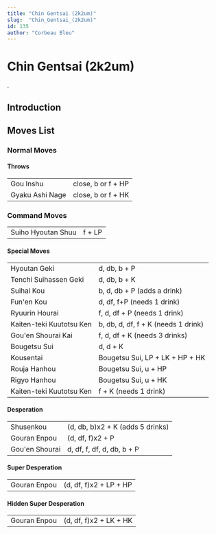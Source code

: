 ```yaml
---
title: "Chin Gentsai (2k2um)"
slug:  "Chin_Gentsai_(2k2um)"
id: 135
author: "Corbeau Bleu"
---
```


# Chin Gentsai (2k2um)

.

## Introduction

## Moves List

### Normal Moves

#### Throws

|                 |                    |
|-----------------|--------------------|
| Gou Inshu       | close, b or f + HP |
| Gyaku Ashi Nage | close, b or f + HK |

### Command Moves

|                    |        |
|--------------------|--------|
| Suiho Hyoutan Shuu | f + LP |

#### Special Moves

|                          |                                     |
|--------------------------|-------------------------------------|
| Hyoutan Geki             | d, db, b + P                        |
| Tenchi Suihassen Geki    | d, db, b + K                        |
| Suihai Kou               | b, d, db + P (adds a drink)         |
| Fun'en Kou               | d, df, f+P (needs 1 drink)          |
| Ryuurin Hourai           | f, d, df + P (needs 1 drink)        |
| Kaiten-teki Kuutotsu Ken | b, db, d, df, f + K (needs 1 drink) |
| Gou'en Shourai Kai       | f, d, df + K (needs 3 drinks)       |
| Bougetsu Sui             | d, d + K                            |
| Kousentai                | Bougetsu Sui, LP + LK + HP + HK     |
| Rouja Hanhou             | Bougetsu Sui, u + HP                |
| Rigyo Hanhou             | Bougetsu Sui, u + HK                |
| Kaiten-teki Kuutotsu Ken | f + K (needs 1 drink)               |

#### Desperation

|                |                                  |
|----------------|----------------------------------|
| Shusenkou      | (d, db, b)x2 + K (adds 5 drinks) |
| Gouran Enpou   | (d, df, f)x2 + P                 |
| Gou'en Shourai | d, df, f, df, d, db, b + P       |

#### Super Desperation

|              |                        |
|--------------|------------------------|
| Gouran Enpou | (d, df, f)x2 + LP + HP |

#### Hidden Super Desperation

|              |                        |
|--------------|------------------------|
| Gouran Enpou | (d, df, f)x2 + LK + HK |
